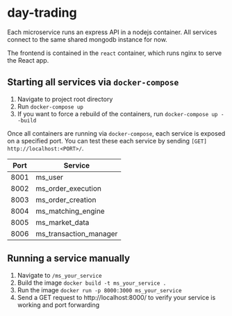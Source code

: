 # day-trading

Each microservice runs an express API in a nodejs container. All services connect to the same shared mongodb instance for now.

The frontend is contained in the `react` container, which runs nginx to serve the React app.

Starting all services via `docker-compose`
---
1. Navigate to project root directory
2. Run `docker-compose up`
3. If you want to force a rebuild of the containers, run `docker-compose up --build`


Once all containers are running via `docker-compose`, each service is exposed on a specified port. You can test these each service by sending `[GET] http://localhost:<PORT>/`.


| Port  | Service  |
|-------|---------------|
| 8001  | ms_user |
| 8002  | ms_order_execution |
| 8003  | ms_order_creation |
| 8004  | ms_matching_engine |
| 8005  | ms_market_data |
| 8006  | ms_transaction_manager |


Running a service manually
---
1. Navigate to `/ms_your_service`
2. Build the image `docker build -t ms_your_service .`
3. Run the image `docker run -p 8000:3000 ms_your_service`
4. Send a GET request to http://localhost:8000/ to verify your service is working and port forwarding


